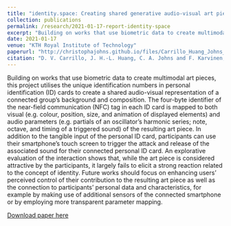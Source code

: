 ```yaml
---
title: "identity.space: Creating shared generative audio-visual art pieces based on NFC data in ID cards"
collection: publications
permalink: /research/2021-01-17-report-identity-space
excerpt: "Building on works that use biometric data to create multimodal art pieces, this project utilises the unique identification numbers in personal identification (ID) cards to create a shared audio-visual representation of a connected group’s background and composition."
date: 2021-01-17
venue: "KTH Royal Institute of Technology"
paperurl: "http://christophajohns.github.io/files/Carrillo_Huang_Johns_Karvinen_identityspace_2021.pdf"
citation: "D. V. Carrillo, J. H.-L. Huang, C. A. Johns and F. Karvinen, &quot;identity.space: Creating shared generative audio-visual art pieces based on NFC data in ID cards.&quot; <i>KTH Royal Institute of Technology</i>, 2021."
---
```


Building on works that use biometric data to create multimodal art pieces, this project utilises the unique identification numbers in personal identification (ID) cards to create a shared audio-visual representation of a connected group’s background and composition. The four-byte identifier of the near-field communication (NFC) tag in each ID card is mapped to both visual (e.g. colour, position, size, and animation of displayed elements) and audio parameters (e.g. partials of an oscillator’s harmonic series; note, octave, and timing of a triggered sound) of the resulting art piece. In addition to the tangible input of the personal ID card, participants can use their smartphone’s touch screen to trigger the attack and release of the associated sound for their connected personal ID card. An explorative evaluation of the interaction shows that, while the art piece is considered attractive by the participants, it largely fails to elicit a strong reaction related to the concept of identity. Future works should focus on enhancing users’ perceived control of their contribution to the resulting art piece as well as the connection to participants’ personal data and characteristics, for example by making use of additional sensors of the connected smartphone or by employing more transparent parameter mapping.

[Download paper here](http://christophajohns.github.io/files/Carrillo_Huang_Johns_Karvinen_identityspace_2021.pdf)
